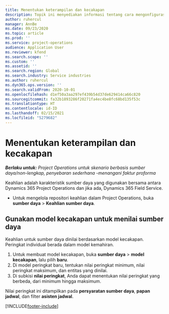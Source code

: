 ```yaml
---
title: Menentukan keterampilan dan kecakapan
description: Topik ini menyediakan informasi tentang cara mengonfigurasikan model kecakapan untuk menilai sumber daya.
author: ruhercul
manager: AnnBe
ms.date: 09/23/2020
ms.topic: article
ms.prod: ''
ms.service: project-operations
audience: Application User
ms.reviewer: kfend
ms.search.scope: ''
ms.custom: ''
ms.assetid: ''
ms.search.region: Global
ms.search.industry: Service industries
ms.author: ruhercul
ms.dyn365.ops.version: ''
ms.search.validFrom: 2020-10-01
ms.openlocfilehash: d1ef50a3aa297ef439b54d37de629414ca66c820
ms.sourcegitcommit: fa32b1893286f20271fa4ec4be8fc68bd135f53c
ms.translationtype: HT
ms.contentlocale: id-ID
ms.lasthandoff: 02/15/2021
ms.locfileid: "5279682"
---
```

# <a name="define-skills-and-proficiencies"></a>Menentukan keterampilan dan kecakapan

_**Berlaku untuk:** Project Operations untuk skenario berbasis sumber daya/non-lengkap, penyebaran sederhana -menangani faktur proforma_

Keahlian adalah karakteristik sumber daya yang digunakan bersama antara Dynamics 365 Project Operations dan jika ada, Dynamics 365 Field Service. 

- Untuk mengelola repositori keahlian dalam Project Operations, buka **sumber daya** \> **Keahlian sumber daya**. 

## <a name="use-proficiency-models-to-rate-resources"></a>Gunakan model kecakapan untuk menilai sumber daya

Keahlian untuk sumber daya dinilai berdasarkan model kecakapan. Peringkat individual berada dalam model kemahiran. 

1. Untuk membuat model kecakapan, buka **sumber daya** \> **model kecakapan**, lalu pilih **baru**.
2. Di model peringkat baru, tentukan nilai peringkat minimum, nilai peringkat maksimum, dan entitas yang dinilai.
3. Di subkisi **nilai peringkat**, Anda dapat menentukan nilai peringkat yang berbeda, dari minimum hingga maksimum.


Nilai peringkat ini ditampilkan pada **persyaratan sumber daya**, **papan jadwal**, dan filter **asisten jadwal**.


[!INCLUDE[footer-include](../includes/footer-banner.md)]